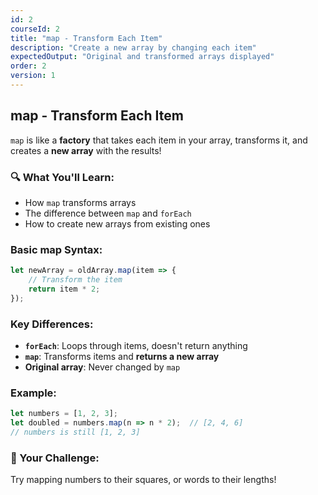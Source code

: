 ```yaml
---
id: 2
courseId: 2
title: "map - Transform Each Item"
description: "Create a new array by changing each item"
expectedOutput: "Original and transformed arrays displayed"
order: 2
version: 1
---
```


## map - Transform Each Item

`map` is like a **factory** that takes each item in your array, transforms it, and creates a **new array** with the results!

### 🔍 What You'll Learn:

- How `map` transforms arrays
- The difference between `map` and `forEach`
- How to create new arrays from existing ones

### Basic map Syntax:

```javascript
let newArray = oldArray.map(item => {
    // Transform the item
    return item * 2;
});
```

### Key Differences:

- **`forEach`**: Loops through items, doesn't return anything
- **`map`**: Transforms items and **returns a new array**
- **Original array**: Never changed by `map`

### Example:

```javascript
let numbers = [1, 2, 3];
let doubled = numbers.map(n => n * 2);  // [2, 4, 6]
// numbers is still [1, 2, 3]
```

### 🌟 Your Challenge:

Try mapping numbers to their squares, or words to their lengths!